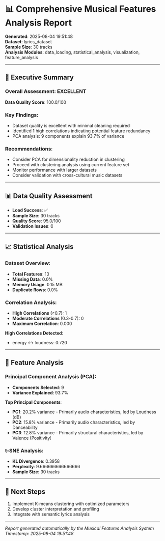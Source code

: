 # 📊 Comprehensive Musical Features Analysis Report

**Generated**: 2025-08-04 19:51:48  
**Dataset**: lyrics_dataset  
**Sample Size**: 30 tracks  
**Analysis Modules**: data_loading, statistical_analysis, visualization, feature_analysis

---

## 🎯 Executive Summary

### Overall Assessment: EXCELLENT

**Data Quality Score**: 100.0/100

### Key Findings:
- Dataset quality is excellent with minimal cleaning required
- Identified 1 high correlations indicating potential feature redundancy
- PCA analysis: 9 components explain 93.7% of variance

### Recommendations:
- Consider PCA for dimensionality reduction in clustering
- Proceed with clustering analysis using current feature set
- Monitor performance with larger datasets
- Consider validation with cross-cultural music datasets

---

## 📊 Data Quality Assessment

- **Load Success**: ✅
- **Sample Size**: 30 tracks
- **Quality Score**: 95.0/100
- **Validation Issues**: 0

---

## 📈 Statistical Analysis

### Dataset Overview:
- **Total Features**: 13
- **Missing Data**: 0.0%
- **Memory Usage**: 0.15 MB
- **Duplicate Rows**: 0.0%

### Correlation Analysis:
- **High Correlations** (≥0.7): 1
- **Moderate Correlations** (0.3-0.7): 0
- **Maximum Correlation**: 0.000

**High Correlations Detected**:
- energy ↔ loudness: 0.720

---

## 🔬 Feature Analysis

### Principal Component Analysis (PCA):
- **Components Selected**: 9
- **Variance Explained**: 93.7%

**Top Principal Components**:
- **PC1**: 20.2% variance - Primarily audio characteristics, led by Loudness (dB)
- **PC2**: 15.8% variance - Primarily audio characteristics, led by Danceability
- **PC3**: 12.8% variance - Primarily structural characteristics, led by Valence (Positivity)

### t-SNE Analysis:
- **KL Divergence**: 0.3958
- **Perplexity**: 9.666666666666666
- **Sample Size**: 30 tracks

---

## 🚀 Next Steps

1. Implement K-means clustering with optimized parameters
1. Develop cluster interpretation and profiling
1. Integrate with semantic lyrics analysis

---

*Report generated automatically by the Musical Features Analysis System*  
*Timestamp: 2025-08-04 19:51:48*
